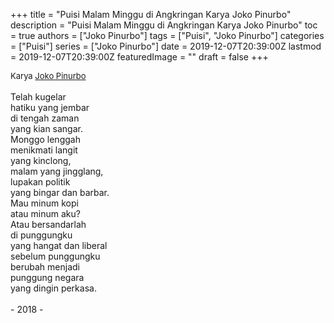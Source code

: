 +++
title = "Puisi Malam Minggu di Angkringan Karya Joko Pinurbo"
description = "Puisi Malam Minggu di Angkringan Karya Joko Pinurbo"
toc = true
authors = ["Joko Pinurbo"]
tags = ["Puisi", "Joko Pinurbo"]
categories = ["Puisi"]
series = ["Joko Pinurbo"]
date = 2019-12-07T20:39:00Z
lastmod = 2019-12-07T20:39:00Z
featuredImage = ""
draft = false
+++

<div style="text-align: justify;">
<div style="font-size: small;">Karya <a href="/authors/joko-pinurbo/" target="_blank">Joko Pinurbo</a></div><br />
Telah kugelar<br />hatiku yang jembar<br />di tengah zaman<br />yang kian sangar.<br />Monggo lenggah<br />menikmati langit<br />yang kinclong,<br />malam yang jingglang,<br />lupakan politik<br />yang bingar dan barbar.<br />Mau minum kopi<br />atau minum aku?<br />Atau bersandarlah<br />di punggungku<br />yang hangat dan liberal<br />sebelum punggungku<br />berubah menjadi<br />punggung negara<br />yang dingin perkasa.<br /><br />- 2018 -</div>
